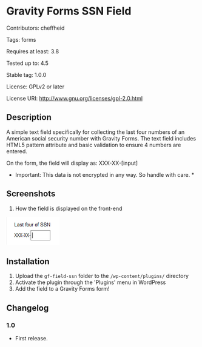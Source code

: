 # Gravity Forms SSN Field #
Contributors: cheffheid

Tags: forms

Requires at least: 3.8

Tested up to: 4.5

Stable tag: 1.0.0

License: GPLv2 or later

License URI: http://www.gnu.org/licenses/gpl-2.0.html

## Description ##

A simple text field specifically for collecting the last four numbers of an American social security number with Gravity Forms. The text field includes HTML5 pattern attribute and basic validation to ensure 4 numbers are entered.

On the form, the field will display as: XXX-XX-[input]

* Important: This data is not encrypted in any way. So handle with care. *

## Screenshots ##

1. How the field is displayed on the front-end

![How the field is displayed on the front-end](/assets/screenshot-1.png)

## Installation ##

1. Upload the `gf-field-ssn` folder to the `/wp-content/plugins/` directory
2. Activate the plugin through the 'Plugins' menu in WordPress
3. Add the field to a Gravity Forms form!

## Changelog ##

### 1.0 ###
* First release.